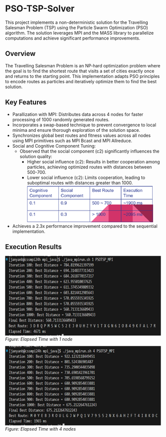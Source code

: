 # PSO-TSP-Solver
This project implements a non-deterministic solution for the Travelling Salesman Problem (TSP) using the Particle Swarm Optimization (PSO) algorithm. The solution leverages MPI and the MASS library to parallelize computations and achieve significant performance improvements.

## Overview
The Travelling Salesman Problem is an NP-hard optimization problem where the goal is to find the shortest route that visits a set of cities exactly once and returns to the starting point. This implementation adapts PSO principles to encode routes as particles and iteratively optimize them to find the best solution.

## Key Features
- Parallization with MPI: Distributes data across 4 nodes for faster processing of 1000 randomly generated routes.
- Incorporates a swap-based technique to prevent convergence to local minima and ensure thorough exploration of the solution space.
- Synchronizes global best routes and fitness values across all nodes using MPI primitives such as MPI Bcast and MPI Allreduce.
- Social and Cognitive Component Tuning:  
  - Observed that the social component (c2) significantly influences the solution quality:
    - Higher social influence (c2): Results in better cooperation among particles, achieving optimized routes with distances between 500-700.
    - Lower social influence (c2): Limits cooperation, leading to suboptimal routes with distances greater than 1000.
      ![Social and Cognitive Influence](images/SocialandCognitiveInfluence.PNG)
- Achieves a 2.3x performance improvement compared to the sequential implementation.

## Execution Results
 ![1 node](images/SequentialOutput.png)
  *Figure: Elapsed Time with 1 node*
  
 ![4 nodes](images/ParallelOutput.png)
  *Figure: Elapsed Time with 4 nodes*
